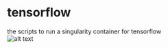# tensorflow
the scripts to run a singularity container for tensorflow  
![alt text](https://github.com/wjnadia/tensorflow/blob/[branch]/image.jpg?raw=true)
